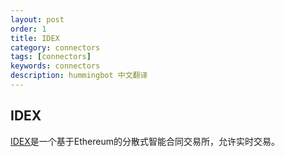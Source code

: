```yaml
---
layout: post
order: 1
title: IDEX
category: connectors
tags: [connectors]
keywords: connectors
description: hummingbot 中文翻译
---
```


## IDEX

[IDEX](https://idex.market/)是一个基于Ethereum的分散式智能合同交易所，允许实时交易。







